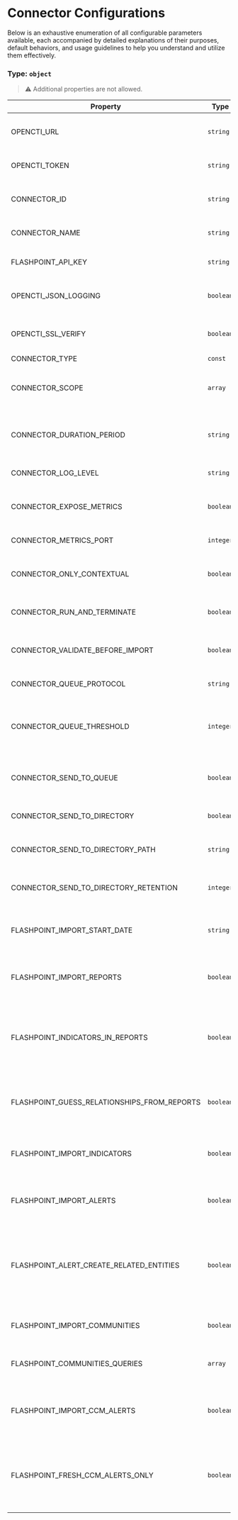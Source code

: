 # Connector Configurations

Below is an exhaustive enumeration of all configurable parameters available, each accompanied by detailed explanations of their purposes, default behaviors, and usage guidelines to help you understand and utilize them effectively.

### Type: `object`

> ⚠️ Additional properties are not allowed.

| Property | Type | Required | Possible values | Default | Description |
| -------- | ---- | -------- | --------------- | ------- | ----------- |
| OPENCTI_URL | `string` | ✅ | Format: [`uri`](https://json-schema.org/understanding-json-schema/reference/string#built-in-formats) |  | The base URL of the OpenCTI instance. |
| OPENCTI_TOKEN | `string` | ✅ | string |  | The API token to connect to OpenCTI. |
| CONNECTOR_ID | `string` | ✅ | string |  | A UUID v4 to identify the connector in OpenCTI. |
| CONNECTOR_NAME | `string` | ✅ | string |  | The name of the connector. |
| FLASHPOINT_API_KEY | `string` | ✅ | Format: [`password`](https://json-schema.org/understanding-json-schema/reference/string#built-in-formats) |  | The API key to connect to Flashpoint. |
| OPENCTI_JSON_LOGGING | `boolean` |  | boolean | `true` | Whether to format logs as JSON or not. |
| OPENCTI_SSL_VERIFY | `boolean` |  | boolean | `false` | Whether to check SSL certificate or not. |
| CONNECTOR_TYPE | `const` |  | `EXTERNAL_IMPORT` | `"EXTERNAL_IMPORT"` |  |
| CONNECTOR_SCOPE | `array` |  | string | `["flashpoint"]` | The scope of the connector, e.g. 'flashpoint'. |
| CONNECTOR_DURATION_PERIOD | `string` |  | Format: [`duration`](https://json-schema.org/understanding-json-schema/reference/string#built-in-formats) | `"PT1H"` | The period of time to await between two runs of the connector. |
| CONNECTOR_LOG_LEVEL | `string` |  | `debug` `info` `warn` `error` | `"error"` | The minimum level of logs to display. |
| CONNECTOR_EXPOSE_METRICS | `boolean` |  | boolean | `false` | Whether to expose metrics or not. |
| CONNECTOR_METRICS_PORT | `integer` |  | integer | `9095` | The port to expose metrics. |
| CONNECTOR_ONLY_CONTEXTUAL | `boolean` |  | boolean | `false` | Whether to expose metrics or not. |
| CONNECTOR_RUN_AND_TERMINATE | `boolean` |  | boolean | `false` | Connector run-and-terminate flag. |
| CONNECTOR_VALIDATE_BEFORE_IMPORT | `boolean` |  | boolean | `false` | Whether to validate data before import or not. |
| CONNECTOR_QUEUE_PROTOCOL | `string` |  | string | `"amqp"` | The queue protocol to use. |
| CONNECTOR_QUEUE_THRESHOLD | `integer` |  | integer | `500` | Connector queue max size in Mbytes. Default to pycti value. |
| CONNECTOR_SEND_TO_QUEUE | `boolean` |  | boolean | `true` | Connector send-to-queue flag. Default to True. |
| CONNECTOR_SEND_TO_DIRECTORY | `boolean` |  | boolean | `false` | Connector send-to-directory flag. |
| CONNECTOR_SEND_TO_DIRECTORY_PATH | `string` |  | string | `null` | Connector send-to-directory path. |
| CONNECTOR_SEND_TO_DIRECTORY_RETENTION | `integer` |  | integer | `7` | Connector send-to-directory retention. |
| FLASHPOINT_IMPORT_START_DATE | `string` |  | Format: [`date-time`](https://json-schema.org/understanding-json-schema/reference/string#built-in-formats) |  | The date from which to start importing data. |
| FLASHPOINT_IMPORT_REPORTS | `boolean` |  | boolean | `true` | Whether to import reports from Flashpoint or not. |
| FLASHPOINT_INDICATORS_IN_REPORTS | `boolean` |  | boolean | `false` | Whether to include indicators in the reports imported from MispFeed or not. |
| FLASHPOINT_GUESS_RELATIONSHIPS_FROM_REPORTS | `boolean` |  | boolean | `false` | Whether to guess relationships between entities or not. |
| FLASHPOINT_IMPORT_INDICATORS | `boolean` |  | boolean | `true` | WHether to import indicators of compromise (IoCs) or not. |
| FLASHPOINT_IMPORT_ALERTS | `boolean` |  | boolean | `true` | Whether to import alert data from Flashpoint or not. |
| FLASHPOINT_ALERT_CREATE_RELATED_ENTITIES | `boolean` |  | boolean | `false` | Whether to create alert related Channel entity and Media-Content observable or not. |
| FLASHPOINT_IMPORT_COMMUNITIES | `boolean` |  | boolean | `false` | Whether to import community data or not. |
| FLASHPOINT_COMMUNITIES_QUERIES | `array` |  | string | `["cybersecurity", "cyberattack"]` | List of community queries to execute. |
| FLASHPOINT_IMPORT_CCM_ALERTS | `boolean` |  | boolean | `false` | Whether to import Compromised Credentials Monitoring alerts or not. |
| FLASHPOINT_FRESH_CCM_ALERTS_ONLY | `boolean` |  | boolean | `true` | Whether to import only fresh Compromised Credentials Monitoring alerts or all of them. |
